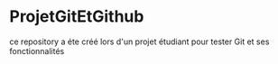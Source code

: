 # ProjetGitEtGithub

ce repository a éte créé lors d'un projet étudiant pour tester Git et ses fonctionnalités
